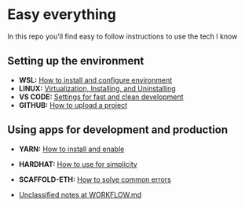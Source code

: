# Easy everything

In this repo you'll find easy to follow instructions to use the tech I know

## Setting up the environment

- **WSL:** [How to install and configure environment](./HOW-TO-WSL.md)
- **LINUX:** [Virtualization, Installing, and Uninstalling](./HOW-TO-LINUX.md)
- **VS CODE:** [Settings for fast and clean development](./HOW-TO-VSCODE.md)
- **GITHUB:** [How to upload a project](./HOW-TO-GITHUB.md)

## Using apps for development and production

- **YARN:** [How to install and enable](./HOW-TO-YARN.md)
- **HARDHAT:** [How to use for simplicity](./HOW-TO-HARDHAT.md)
- **SCAFFOLD-ETH:** [How to solve common errors](./HOW-TO-SCAFFOLD-ETH.md)

- [Unclassified notes at WORKFLOW.md](./WORKFLOW.md)
